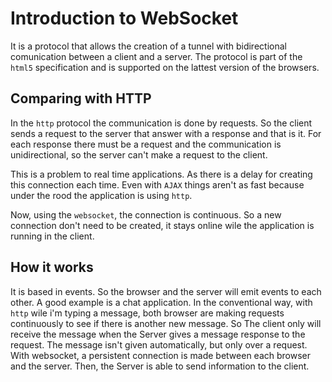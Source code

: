 # Introduction to WebSocket
It is a protocol that allows the creation of a tunnel with bidirectional comunication between a client and a server. The protocol is part of the `html5` specification and is supported on the lattest version of the browsers.

## Comparing with HTTP
In the `http` protocol the communication is done by requests. So the client sends a request to the server that answer with a response and that is it. For each response there must be a request and the communication is unidirectional, so the server can't make a request to the client.

This is a problem to real time applications. As there is a delay for creating this connection each time. Even with `AJAX` things aren't as fast because under the rood the application is using `http`.

Now, using the `websocket`, the connection is continuous. So a new connection don't need to be created, it stays online wile the application is running in the client.

## How it works
It is based in events. So the browser and the server will emit events to each other. A good example is a chat application. In the conventional way, with `http` wile i'm typing a message, both browser are making requests continuously to see if there is another new message. So The client only will receive the message when the Server gives a message response to the request. The message isn't given automatically, but only over a request. With websocket, a persistent connection is made between each browser and the server. Then, the Server is able to send information to the client.
